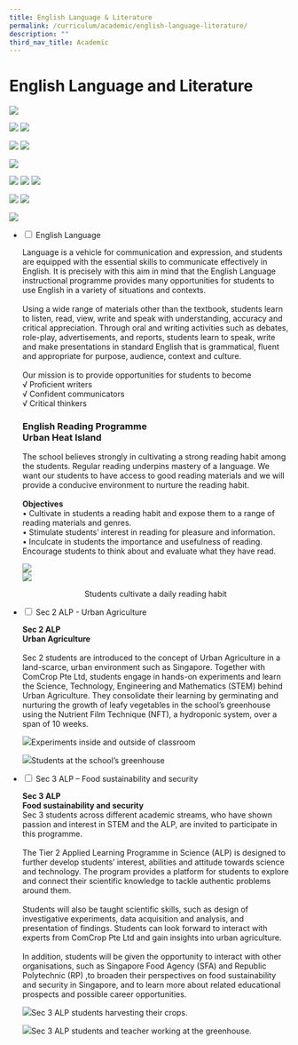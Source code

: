 ```yaml
---
title: English Language & Literature
permalink: /curriculum/academic/english-language-literature/
description: ""
third_nav_title: Academic
---
```

# **English Language and Literature**

![](/images/English-Language-N-Literature-2048x1463.jpg)

![](/images/b-e1581293936471-1024x561.jpg)
![](/images/Photo-2-Reading-daily-1024x498.jpg)


![](/images/c-1024x570.jpg)
![](/images/d-1024x600.jpg)

![](/images/Photo-3-Variety-of-books-and-magazines-1024x498.jpg)

![](/images/2021D-1024x640.jpg)
![](/images/2021C-1024x683.png)
![](/images/2021B-1024x657.png)

![](/images/Photo-4-Chorale-reading-1024x497.jpg)
![](/images/2021A-1024x649.jpg)

![](/images/Photo-5-Poetry-Slam.png)


<ul class="jekyllcodex_accordion">
  <li>
    <input type="checkbox" id="accordion1">
    <label for="accordion1">English Language</label>
    <div>
			<p>Language is a vehicle for communication and expression, and students are equipped with the essential skills to communicate effectively in English. It is precisely with this aim in mind that the English Language instructional programme provides many opportunities for students to use English in a variety of situations and contexts.<br><br>Using a wide range of materials other than the textbook, students learn to listen, read, view, write and speak with understanding, accuracy and critical appreciation. Through oral and writing activities such as debates, role-play, advertisements, and reports, students learn to speak, write and make presentations in standard English that is grammatical, fluent and appropriate for purpose, audience, context and culture.<br><br>Our mission is to provide opportunities for students to become<br>√   Proficient writers<br>√   Confident communicators<br>√   Critical thinkers
			<p><h3>English Reading Programme<br>Urban Heat Island</h3></p>
			<p>The school believes strongly in cultivating a strong reading habit among the students.  Regular reading underpins mastery of a language. We want our students to have access to good reading materials and we will provide a conducive environment to nurture the reading habit.<br><br><b>Objectives</b><br> • Cultivate in students a reading habit and expose them to a range of reading materials and genres.<br> • Stimulate students’ interest in reading for pleasure and information.<br> • Inculcate in students the importance and usefulness of reading.
Encourage students to think about and evaluate what they have read.</p>
			<p><img src="/images/b-e1581293936471-1024x561.jpg"><br><img src="/images/Photo-2-Reading-daily-1024x498.jpg"><center>Students cultivate a daily reading habit</center></p>
    </div>
	</li>
	  <li>
    <input type="checkbox" id="accordion2">
    <label for="accordion2">Sec 2 ALP - Urban Agriculture</label>
    <div>
			<p><b>Sec 2 ALP<br>Urban Agriculture</b><br><br>Sec 2 students are introduced to the concept of Urban Agriculture in a land-scarce, urban environment such as Singapore.  Together with ComCrop Pte Ltd, students engage in hands-on experiments and learn the Science, Technology, Engineering and Mathematics (STEM) behind Urban Agriculture. They consolidate their learning by germinating and nurturing the growth of leafy vegetables in the school’s greenhouse using the Nutrient Film Technique (NFT), a hydroponic system, over a span of 10 weeks.</p>
			<p><img src="/images/Sec-2-ALP-Photo-3.jpg">Experiments inside and outside of classroom</p>
			<p><img src="/images/Sec-2-ALP-Photo-4-768x1024.jpg">Students at the school’s greenhouse</p>
    </div>
	</li>
		  <li>
    <input type="checkbox" id="accordion3">
    <label for="accordion3">Sec 3 ALP – Food sustainability and security</label>
    <div>
			<p><b>Sec 3 ALP<br>Food sustainability and security</b><br>Sec 3 students across different academic streams, who have shown passion and interest in STEM and the ALP, are invited to participate in this programme.<br><br>The Tier 2 Applied Learning Programme in Science (ALP) is designed to further develop students’ interest, abilities and attitude towards science and technology. The program provides a platform for students to explore and connect their scientific knowledge to tackle authentic problems around them.<br><br>Students will also be taught scientific skills, such as design of investigative experiments, data acquisition and analysis, and presentation of findings. Students can look forward to interact with experts from ComCrop Pte Ltd and gain insights into urban agriculture.<br><br>In addition, students will be given the opportunity to interact with other organisations, such as Singapore Food Agency (SFA) and Republic Polytechnic (RP) ,to broaden their perspectives on food sustainability and security in Singapore, and to learn more about related educational prospects and possible career opportunities.</p>
			<p><img src="/images/Sec-3-ALP-Photo-5-1024x768.jpg">Sec 3 ALP students harvesting their crops.</p>
			<p><img src="/images/Sec-3-ALP-Photo-6-1024x768.jpg">Sec 3 ALP students and teacher working at the greenhouse.</p>
    </div>
	</li>
	</ul>